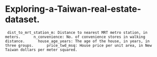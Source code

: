 # Exploring-a-Taiwan-real-estate-dataset.
     dist_to_mrt_station_m: Distance to nearest MRT metro station, in meters.      n_convenience: No. of convenience stores in walking distance.      house_age_years: The age of the house, in years, in three groups.      price_twd_msq: House price per unit area, in New Taiwan dollars per meter squared.
